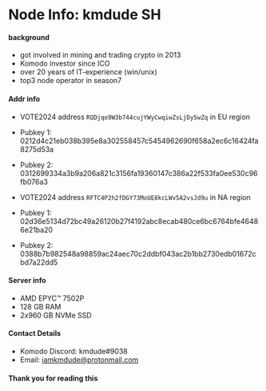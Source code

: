 # Node Info: kmdude SH

#### background
* got involved in mining and trading crypto in 2013
* Komodo investor since ICO
* over 20 years of IT-experience (win/unix)
* top3 node operator in season7

#### Addr info

* VOTE2024 address `RQDjqo9W3b744cujYWyCwqiwZsLjDy5wZq` in EU region
* Pubkey 1: 0212d4c21eb038b395e8a302558457c5454962690f658a2ec6c16424fa8275d53a
* Pubkey 2: 0312699334a3b9a206a821c3156fa19360147c386a22f533fa0ee530c96fb076a3

* VOTE2024 address `RFTC4P2h2fDGY73MoUE8kcLWv5A2vsJd9u` in NA region
* Pubkey 1: 02d36e5134d72bc49a26120b27f4192abc8ecab480ce6bc6764bfe46486e21ba20
* Pubkey 2: 0388b7b982548a98859ac24aec70c2ddbf043ac2b1bb2730edb01672cbd7a22dd5

#### Server info

* AMD EPYC™ 7502P
* 128 GB RAM
* 2x960 GB NVMe SSD

#### Contact Details

* Komodo Discord: kmdude#9038
* Email: iamkmdude@protonmail.com

#### Thank you for reading this
